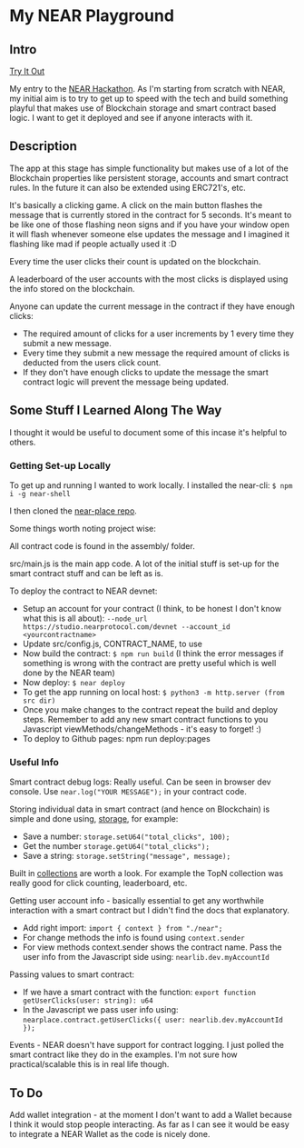 # My NEAR Playground

## Intro

[Try It Out](https://johngrantuk.github.io/near-playground/)

My entry to the [NEAR Hackathon](https://nearprotocol.com/hackathon/). As I'm starting from scratch with NEAR, my initial aim is to try to get up to speed with the tech and build something playful that makes use of Blockchain storage and smart contract based logic. I want to get it deployed and see if anyone interacts with it.

## Description

The app at this stage has simple functionality but makes use of a lot of the Blockchain properties like persistent storage, accounts and smart contract rules. In the future it can also be extended using ERC721's, etc.

It's basically a clicking game. A click on the main button flashes the message that is currently stored in the contract for 5 seconds. It's meant to be like one of those flashing neon signs and if you have your window open it will flash whenever someone else updates the message and I imagined it flashing like mad if people actually used it :D

Every time the user clicks their count is updated on the blockchain.

A leaderboard of the user accounts with the most clicks is displayed using the info stored on the blockchain.

Anyone can update the current message in the contract if they have enough clicks:
* The required amount of clicks for a user increments by 1 every time they submit a new message.
* Every time they submit a new message the required amount of clicks is deducted from the users click count.
* If they don't have enough clicks to update the message the smart contract logic will prevent the message being updated.

## Some Stuff I Learned Along The Way

I thought it would be useful to document some of this incase it's helpful to others.

### Getting Set-up Locally

To get up and running I wanted to work locally. I installed the near-cli: ```$ npm i -g near-shell```

I then cloned the [near-place repo](https://github.com/nearprotocol/near-place).

Some things worth noting project wise:

All contract code is found in the assembly/ folder.

src/main.js is the main app code. A lot of the initial stuff is set-up for the smart contract stuff and can be left as is.

To deploy the contract to NEAR devnet:
* Setup an account for your contract (I think, to be honest I don't know what this is all about): ```--node_url https://studio.nearprotocol.com/devnet --account_id <yourcontractname>```
* Update src/config.js, CONTRACT_NAME, to use <yourcontractname>
* Now build the contract: ```$ npm run build``` (I think the error messages if something is wrong with the contract are pretty useful which is well done by the NEAR team)
* Now deploy: ```$ near deploy```
* To get the app running on local host: ```$ python3 -m http.server (from src dir) ```
* Once you make changes to the contract repeat the build and deploy steps. Remember to add any new smart contract functions to you Javascript viewMethods/changeMethods - it's easy to forget! :)
* To deploy to Github pages: npm run deploy:pages

### Useful Info

Smart contract debug logs: Really useful. Can be seen in browser dev console. Use ```near.log("YOUR MESSAGE");``` in your contract code.

Storing individual data in smart contract (and hence on Blockchain) is simple and done using, [storage](https://docs.nearprotocol.com/client-api/ts/classes/storage), for example:
* Save a number: ```storage.setU64("total_clicks", 100);```
* Get the number ```storage.getU64("total_clicks");```
* Save a string: ```storage.setString("message", message);```

Built in [collections](https://docs.nearprotocol.com/client-api/ts/classes/collections) are worth a look. For example the TopN collection was really good for click counting, leaderboard, etc.

Getting user account info - basically essential to get any worthwhile interaction with a smart contract but I didn't find the docs that explanatory.
* Add right import: ```import { context } from "./near";```  
* For change methods the info is found using ```context.sender```
* For view methods context.sender shows the contract name. Pass the user info from the Javascript side using: ```nearlib.dev.myAccountId ```

Passing values to smart contract:
* If we have a smart contract with the function: ```export function getUserClicks(user: string): u64```
* In the Javascript we pass user info using: ```nearplace.contract.getUserClicks({ user: nearlib.dev.myAccountId }); ```

Events - NEAR doesn't have support for contract logging. I just polled the smart contract like they do in the examples. I'm not sure how practical/scalable this is in real life though.

## To Do

Add wallet integration - at the moment I don't want to add a Wallet because I think it would stop people interacting. As far as I can see it would be easy to integrate a NEAR Wallet as the code is nicely done.
